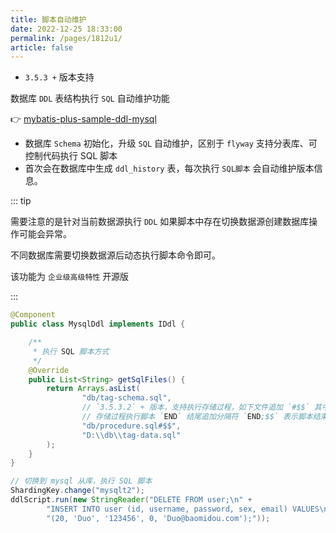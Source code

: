 ```yaml
---
title: 脚本自动维护
date: 2022-12-25 18:33:00
permalink: /pages/1812u1/
article: false
---
```


- `3.5.3 +` 版本支持

数据库 `DDL` 表结构执行 `SQL` 自动维护功能

👉 [mybatis-plus-sample-ddl-mysql](https://gitee.com/baomidou/mybatis-plus-samples/tree/master/mybatis-plus-sample-ddl-mysql)

- 数据库 `Schema` 初始化，升级 `SQL` 自动维护，区别于 `flyway` 支持分表库、可控制代码执行 SQL 脚本
- 首次会在数据库中生成 `ddl_history` 表，每次执行 `SQL脚本` 会自动维护版本信息。

::: tip

需要注意的是针对当前数据源执行 `DDL` 如果脚本中存在切换数据源创建数据库操作可能会异常。

不同数据库需要切换数据源后动态执行脚本命令即可。

该功能为 `企业级高级特性` 开源版

:::

```java
@Component
public class MysqlDdl implements IDdl {

    /**
     * 执行 SQL 脚本方式
     */
    @Override
    public List<String> getSqlFiles() {
        return Arrays.asList(
                "db/tag-schema.sql",
                // `3.5.3.2` + 版本，支持执行存储过程，如下文件追加 `#$$` 其中 `$$` 为自定义执行完整 SQL 分隔符，
                // 存储过程执行脚本 `END` 结尾追加分隔符 `END;$$` 表示脚本结束
                "db/procedure.sql#$$",
                "D:\\db\\tag-data.sql"
        );
    }
}

// 切换到 mysql 从库，执行 SQL 脚本
ShardingKey.change("mysqlt2");
ddlScript.run(new StringReader("DELETE FROM user;\n" +
        "INSERT INTO user (id, username, password, sex, email) VALUES\n" +
        "(20, 'Duo', '123456', 0, 'Duo@baomidou.com');"));
```
